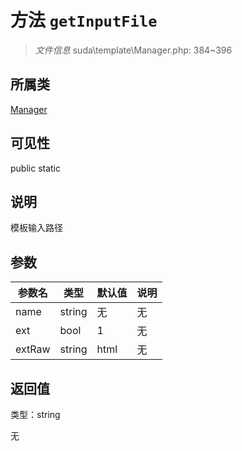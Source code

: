 # 方法 `getInputFile`

> *文件信息* suda\template\Manager.php: 384~396

## 所属类 

[Manager](../Manager.md)

## 可见性

 public static

## 说明

模板输入路径


## 参数


| 参数名 | 类型 | 默认值 | 说明 |
|--------|-----|-------|-------|
| name |  string | 无 | 无 |
| ext |  bool | 1 | 无 |
| extRaw |  string | html | 无 |



## 返回值

类型：string

无

